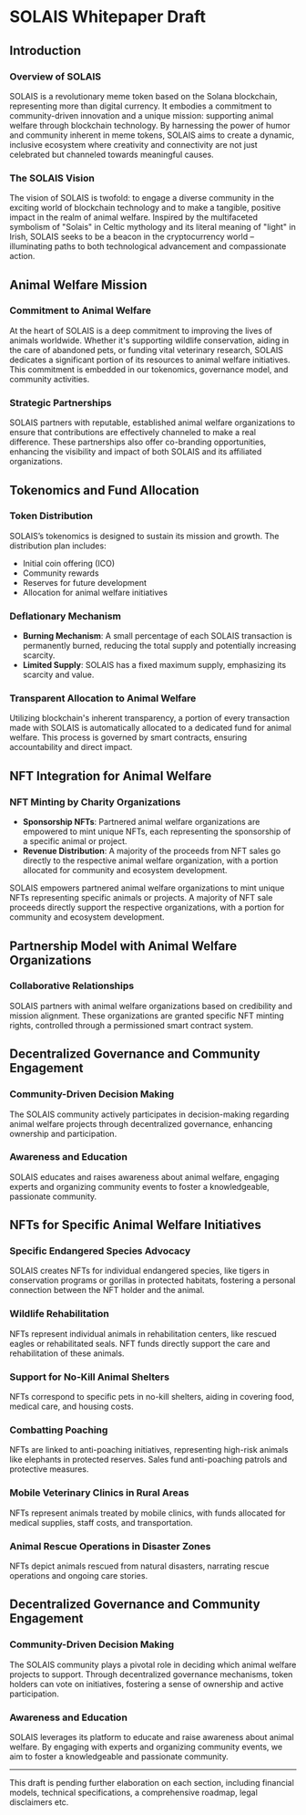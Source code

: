 # SOLAIS Whitepaper Draft

## Introduction

### Overview of SOLAIS
SOLAIS is a revolutionary meme token based on the Solana blockchain, representing more than digital currency. It embodies a commitment to community-driven innovation and a unique mission: supporting animal welfare through blockchain technology. By harnessing the power of humor and community inherent in meme tokens, SOLAIS aims to create a dynamic, inclusive ecosystem where creativity and connectivity are not just celebrated but channeled towards meaningful causes.

### The SOLAIS Vision
The vision of SOLAIS is twofold: to engage a diverse community in the exciting world of blockchain technology and to make a tangible, positive impact in the realm of animal welfare. Inspired by the multifaceted symbolism of "Solais" in Celtic mythology and its literal meaning of "light" in Irish, SOLAIS seeks to be a beacon in the cryptocurrency world – illuminating paths to both technological advancement and compassionate action.

## Animal Welfare Mission

### Commitment to Animal Welfare
At the heart of SOLAIS is a deep commitment to improving the lives of animals worldwide. Whether it's supporting wildlife conservation, aiding in the care of abandoned pets, or funding vital veterinary research, SOLAIS dedicates a significant portion of its resources to animal welfare initiatives. This commitment is embedded in our tokenomics, governance model, and community activities.

### Strategic Partnerships
SOLAIS partners with reputable, established animal welfare organizations to ensure that contributions are effectively channeled to make a real difference. These partnerships also offer co-branding opportunities, enhancing the visibility and impact of both SOLAIS and its affiliated organizations.

## Tokenomics and Fund Allocation

### Token Distribution
SOLAIS’s tokenomics is designed to sustain its mission and growth. The distribution plan includes:

- Initial coin offering (ICO)
- Community rewards
- Reserves for future development
- Allocation for animal welfare initiatives

### Deflationary Mechanism
- **Burning Mechanism**: A small percentage of each SOLAIS transaction is permanently burned, reducing the total supply and potentially increasing scarcity.
- **Limited Supply**: SOLAIS has a fixed maximum supply, emphasizing its scarcity and value.

### Transparent Allocation to Animal Welfare
Utilizing blockchain's inherent transparency, a portion of every transaction made with SOLAIS is automatically allocated to a dedicated fund for animal welfare. This process is governed by smart contracts, ensuring accountability and direct impact.

## NFT Integration for Animal Welfare

### NFT Minting by Charity Organizations
- **Sponsorship NFTs**: Partnered animal welfare organizations are empowered to mint unique NFTs, each representing the sponsorship of a specific animal or project.
- **Revenue Distribution**: A majority of the proceeds from NFT sales go directly to the respective animal welfare organization, with a portion allocated for community and ecosystem development.

SOLAIS empowers partnered animal welfare organizations to mint unique NFTs representing specific animals or projects. A majority of NFT sale proceeds directly support the respective organizations, with a portion for community and ecosystem development.

## Partnership Model with Animal Welfare Organizations
### Collaborative Relationships
SOLAIS partners with animal welfare organizations based on credibility and mission alignment. These organizations are granted specific NFT minting rights, controlled through a permissioned smart contract system.

## Decentralized Governance and Community Engagement
### Community-Driven Decision Making
The SOLAIS community actively participates in decision-making regarding animal welfare projects through decentralized governance, enhancing ownership and participation.

### Awareness and Education
SOLAIS educates and raises awareness about animal welfare, engaging experts and organizing community events to foster a knowledgeable, passionate community.

## NFTs for Specific Animal Welfare Initiatives
### Specific Endangered Species Advocacy
SOLAIS creates NFTs for individual endangered species, like tigers in conservation programs or gorillas in protected habitats, fostering a personal connection between the NFT holder and the animal.

### Wildlife Rehabilitation
NFTs represent individual animals in rehabilitation centers, like rescued eagles or rehabilitated seals. NFT funds directly support the care and rehabilitation of these animals.

### Support for No-Kill Animal Shelters
NFTs correspond to specific pets in no-kill shelters, aiding in covering food, medical care, and housing costs.

### Combatting Poaching
NFTs are linked to anti-poaching initiatives, representing high-risk animals like elephants in protected reserves. Sales fund anti-poaching patrols and protective measures.

### Mobile Veterinary Clinics in Rural Areas
NFTs represent animals treated by mobile clinics, with funds allocated for medical supplies, staff costs, and transportation.

### Animal Rescue Operations in Disaster Zones
NFTs depict animals rescued from natural disasters, narrating rescue operations and ongoing care stories.

## Decentralized Governance and Community Engagement
### Community-Driven Decision Making
The SOLAIS community plays a pivotal role in deciding which animal welfare projects to support. Through decentralized governance mechanisms, token holders can vote on initiatives, fostering a sense of ownership and active participation.

### Awareness and Education
SOLAIS leverages its platform to educate and raise awareness about animal welfare. By engaging with experts and organizing community events, we aim to foster a knowledgeable and passionate community.

---

This draft is pending further elaboration on each section, including financial models, technical specifications, a comprehensive roadmap, legal disclaimers etc. 
